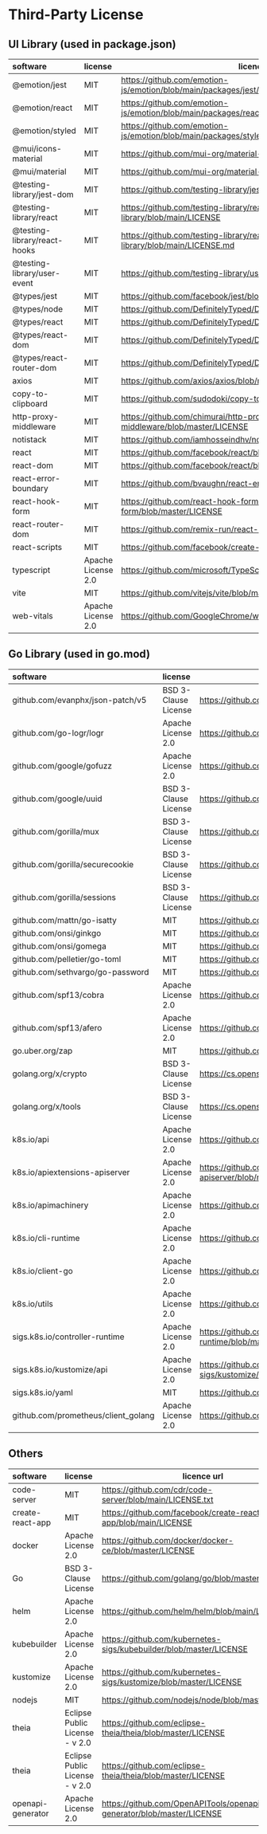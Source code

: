 # Third-Party License

## UI Library (used in package.json)

|           software           |      license       |                                     licence url                                     |
| :--------------------------- | :----------------- | ----------------------------------------------------------------------------------- |
| @emotion/jest                | MIT                | https://github.com/emotion-js/emotion/blob/main/packages/jest/LICENSE               |
| @emotion/react               | MIT                | https://github.com/emotion-js/emotion/blob/main/packages/react/LICENSE              |
| @emotion/styled              | MIT                | https://github.com/emotion-js/emotion/blob/main/packages/styled/LICENSE             |
| @mui/icons-material          | MIT                | https://github.com/mui-org/material-ui/blob/master/LICENSE                          |
| @mui/material                | MIT                | https://github.com/mui-org/material-ui/blob/master/LICENSE                          |
| @testing-library/jest-dom    | MIT                | https://github.com/testing-library/jest-dom/blob/main/LICENSE                       |
| @testing-library/react       | MIT                | https://github.com/testing-library/react-testing-library/blob/main/LICENSE          |
| @testing-library/react-hooks | MIT                | https://github.com/testing-library/react-hooks-testing-library/blob/main/LICENSE.md |
| @testing-library/user-event  | MIT                | https://github.com/testing-library/user-event/blob/main/LICENSE                     |
| @types/jest                  | MIT                | https://github.com/facebook/jest/blob/main/LICENSE                                  |
| @types/node                  | MIT                | https://github.com/DefinitelyTyped/DefinitelyTyped/blob/master/LICENSE              |
| @types/react                 | MIT                | https://github.com/DefinitelyTyped/DefinitelyTyped/blob/master/LICENSE              |
| @types/react-dom             | MIT                | https://github.com/DefinitelyTyped/DefinitelyTyped/blob/master/LICENSE              |
| @types/react-router-dom      | MIT                | https://github.com/DefinitelyTyped/DefinitelyTyped/blob/master/LICENSE              |
| axios                        | MIT                | https://github.com/axios/axios/blob/master/LICENSE                                  |
| copy-to-clipboard            | MIT                | https://github.com/sudodoki/copy-to-clipboard/blob/master/LICENSE                   |
| http-proxy-middleware        | MIT                | https://github.com/chimurai/http-proxy-middleware/blob/master/LICENSE               |
| notistack                    | MIT                | https://github.com/iamhosseindhv/notistack/blob/master/LICENSE.md                   |
| react                        | MIT                | https://github.com/facebook/react/blob/main/LICENSE                                 |
| react-dom                    | MIT                | https://github.com/facebook/react/blob/main/LICENSE                                 |
| react-error-boundary         | MIT                | https://github.com/bvaughn/react-error-boundary/blob/master/LICENSE                 |
| react-hook-form              | MIT                | https://github.com/react-hook-form/react-hook-form/blob/master/LICENSE              |
| react-router-dom             | MIT                | https://github.com/remix-run/react-router/blob/main/LICENSE                         |
| react-scripts                | MIT                | https://github.com/facebook/create-react-app/blob/main/LICENSE                      |
| typescript                   | Apache License 2.0 | https://github.com/microsoft/TypeScript/blob/main/LICENSE.txt                       |
| vite                         | MIT                | https://github.com/vitejs/vite/blob/main/LICENSE                                    |
| web-vitals                   | Apache License 2.0 | https://github.com/GoogleChrome/web-vitals/blob/main/LICENSE                        |


## Go Library (used in go.mod)

|             software                |       license        |                                licence url                                |
| :---------------------------------- | :------------------- | ------------------------------------------------------------------------- |
| github.com/evanphx/json-patch/v5    | BSD 3-Clause License | https://github.com/evanphx/json-patch/blob/master/LICENSE                 |
| github.com/go-logr/logr             | Apache License 2.0   | https://github.com/go-logr/logr/blob/master/LICENSE                       |
| github.com/google/gofuzz            | Apache License 2.0   | https://github.com/google/gofuzz/blob/master/LICENSE                      |
| github.com/google/uuid              | BSD 3-Clause License | https://github.com/google/uuid/blob/master/LICENSE                        |
| github.com/gorilla/mux              | BSD 3-Clause License | https://github.com/gorilla/mux/blob/master/LICENSE                        |
| github.com/gorilla/securecookie     | BSD 3-Clause License | https://github.com/gorilla/securecookie/blob/master/LICENSE               |
| github.com/gorilla/sessions         | BSD 3-Clause License | https://github.com/gorilla/sessions/blob/master/LICENSE                   |
| github.com/mattn/go-isatty          | MIT                  | https://github.com/mattn/go-isatty/blob/master/LICENSE                    |
| github.com/onsi/ginkgo              | MIT                  | https://github.com/onsi/ginkgo/blob/master/LICENSE                        |
| github.com/onsi/gomega              | MIT                  | https://github.com/onsi/gomega/blob/master/LICENSE                        |
| github.com/pelletier/go-toml        | MIT                  | https://github.com/pelletier/go-toml/blob/v2/LICENSE                      |
| github.com/sethvargo/go-password    | MIT                  | https://github.com/sethvargo/go-password/blob/main/LICENSE                |
| github.com/spf13/cobra              | Apache License 2.0   | https://github.com/spf13/cobra/blob/master/LICENSE.txt                    |
| github.com/spf13/afero              | Apache License 2.0   | https://github.com/spf13/afero/blob/master/LICENSE.txt                    |
| go.uber.org/zap                     | MIT                  | https://github.com/uber-go/zap/blob/master/LICENSE.txt                    |
| golang.org/x/crypto                 | BSD 3-Clause License | https://cs.opensource.google/go/x/crypto/+/master:LICENSE                 |
| golang.org/x/tools                  | BSD 3-Clause License | https://cs.opensource.google/go/x/tools/+/master:LICENSE                  |
| k8s.io/api                          | Apache License 2.0   | https://github.com/kubernetes/api/blob/master/LICENSE                     |
| k8s.io/apiextensions-apiserver      | Apache License 2.0   | https://github.com/kubernetes/apiextensions-apiserver/blob/master/LICENSE |
| k8s.io/apimachinery                 | Apache License 2.0   | https://github.com/kubernetes/apimachinery/blob/master/LICENSE            |
| k8s.io/cli-runtime                  | Apache License 2.0   | https://github.com/kubernetes/cli-runtime/blob/master/LICENSE             |
| k8s.io/client-go                    | Apache License 2.0   | https://github.com/kubernetes/client-go/blob/master/LICENSE               |
| k8s.io/utils                        | Apache License 2.0   | https://github.com/kubernetes/utils/blob/master/LICENSE                   |
| sigs.k8s.io/controller-runtime      | Apache License 2.0   | https://github.com/kubernetes-sigs/controller-runtime/blob/master/LICENSE |
| sigs.k8s.io/kustomize/api           | Apache License 2.0   | https://github.com/kubernetes-sigs/kustomize/blob/master/LICENSE          |
| sigs.k8s.io/yaml                    | MIT                  | https://github.com/kubernetes-sigs/yaml/blob/master/LICENSE               |
| github.com/prometheus/client_golang | Apache License 2.0   | https://github.com/prometheus/client_golang/blob/main/LICENSE              |

## Others

|     software      |            license             |                            licence url                                |
| :---------------- | :----------------------------- | --------------------------------------------------------------------- |
| code-server       | MIT                            | https://github.com/cdr/code-server/blob/main/LICENSE.txt              |
| create-react-app  | MIT                            | https://github.com/facebook/create-react-app/blob/main/LICENSE        |
| docker            | Apache License 2.0             | https://github.com/docker/docker-ce/blob/master/LICENSE               |
| Go                | BSD 3-Clause License           | https://github.com/golang/go/blob/master/LICENSE                      |
| helm              | Apache License 2.0             | https://github.com/helm/helm/blob/main/LICENSE                        |
| kubebuilder       | Apache License 2.0             | https://github.com/kubernetes-sigs/kubebuilder/blob/master/LICENSE    |
| kustomize         | Apache License 2.0             | https://github.com/kubernetes-sigs/kustomize/blob/master/LICENSE      |
| nodejs            | MIT                            | https://github.com/nodejs/node/blob/master/LICENSE                    |
| theia             | Eclipse Public License - v 2.0 | https://github.com/eclipse-theia/theia/blob/master/LICENSE            |
| theia             | Eclipse Public License - v 2.0 | https://github.com/eclipse-theia/theia/blob/master/LICENSE            |
| openapi-generator | Apache License 2.0             | https://github.com/OpenAPITools/openapi-generator/blob/master/LICENSE |